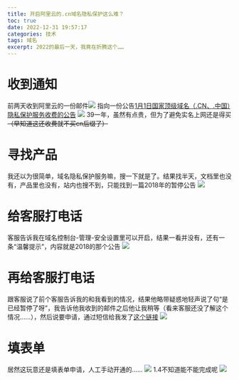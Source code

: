 ```yaml
---
title: 开启阿里云的.cn域名隐私保护这么难？
toc: true
date: 2022-12-31 19:57:17
categories: 技术
tags: 域名
excerpt: 2022的最后一天，我竟在折腾这个……
---
```

# 收到通知
前两天收到阿里云的一份邮件![](https://s1.ax1x.com/2022/12/31/pSCFNtg.png)
指向一份公告[1月1日国家顶级域名（.CN、.中国）隐私保护服务收费的公告](https://help.aliyun.com/noticelist/articleid/1061803879.html)
![](https://s1.ax1x.com/2022/12/31/pSCFUhQ.png)
39一年，虽然有点贵，但为了避免实名上网还是得买 ~~（早知道这还收费就不买cn后缀了）~~

# 寻找产品
我还以为很简单，域名隐私保护服务嘛，搜一下就是了。结果找半天，文档里也没有，产品里也没有，站内也搜不到，只能找到一篇2018年的暂停公告
![](https://s1.ax1x.com/2022/12/31/pSCF0cn.png)

# 给客服打电话
客服告诉我在域名控制台-管理-安全设置里可以开启，结果一看并没有，还有一条“温馨提示”，内容就是2018的那个公告
![](https://s1.ax1x.com/2022/12/31/pSCFhcR.png)

# 再给客服打电话
跟客服说了前个客服告诉我的和我看到的情况，结果他略带疑惑地轻声说了句“是已经暂停了呀”，我告诉他我收到的邮件之后他让我稍等（看来客服还没了解这个情况……），然后说要申请，通过短信给我发了[这个链接](https://survey.aliyun.com/apps/zhiliao/JktcWw9V7)
![](https://s1.ax1x.com/2022/12/31/pSCkkCQ.png)

# 填表单
居然这玩意还是填表单申请，人工手动开通的……
![](https://s1.ax1x.com/2022/12/31/pSCkeuq.png)
1.4不知道能不能完成呢
![](https://s1.ax1x.com/2022/12/31/pSCkmD0.png)
